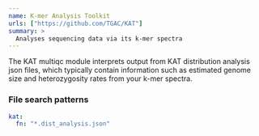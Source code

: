 ```yaml
---
name: K-mer Analysis Toolkit
urls: ["https://github.com/TGAC/KAT"]
summary: >
  Analyses sequencing data via its k-mer spectra
---
```


<!--
~~~~~ DO NOT EDIT ~~~~~
This file is autogenerated from the MultiQC module python docstring.
Do not edit the markdown, it will be overwritten.

File path for the source of this content: multiqc/modules/kat/kat.py
~~~~~~~~~~~~~~~~~~~~~~~
-->

The KAT multiqc module interprets output from KAT distribution analysis json files, which typically
contain information such as estimated genome size and heterozygosity rates from your k-mer spectra.

### File search patterns

```yaml
kat:
  fn: "*.dist_analysis.json"
```
